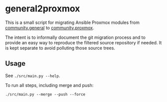 # general2proxmox

This is a small script for migrating Ansible Proxmox modules from
[community.general][github-general] to [community.proxmox][github-proxmox].

The intent is to informally document the git migration process and to provide an
easy way to reproduce the filtered source repository if needed.  It is kept
separate to avoid polluting those source trees.

## Usage

See `./src/main.py --help`.

To run all steps, including merge and push:

`./src/main.py --merge --push --force`

<!-- lilnks -->

[github-general]: (https://github.com/ansible-collections/community.general.git)
[github-proxmox]: (https://github.com/ansible-collections/community.proxmox.git)
